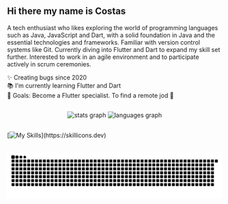 ## Hi there my name is Costas

<p align="left">A tech enthusiast who likes exploring the world of programming languages such as Java, JavaScript and Dart, with a solid foundation in Java and the essential technologies and frameworks. Familiar with version control systems like Git. Currently diving into Flutter and Dart to expand my skill set further. Interested to work in an agile environment and to participate actively in scrum ceremonies.</p>

<p align="left">✨ Creating bugs since 2020<br>📚 I'm currently learning Flutter and Dart<br>🎯 Goals: Become a Flutter specialist. To find a remote jod 🎲 </p>

##

<div align="center">
  <img src="https://github-readme-stats.vercel.app/api?username=DansVirus&hide_title=false&hide_rank=false&show_icons=true&include_all_commits=true&count_private=true&disable_animations=false&theme=dracula&locale=en&hide_border=false" height="150" alt="stats graph"  />
  <img src="https://github-readme-stats.vercel.app/api/top-langs?username=DansVirus&locale=en&hide_title=false&layout=compact&card_width=320&langs_count=5&theme=dracula&hide_border=false" height="150" alt="languages graph"  />
</div>

##


[![My Skills](https://skillicons.dev/icons?i=java,spring,selenium,gradle,maven,hibernate,mysql,postman,py,idea,vscode,js,ts,html,css,nodejs,angular,arduino,matlab,cpp,androidstudio,flutter,dart,firebase,docker,git,github,)](https://skillicons.dev)

##

<img src="https://raw.githubusercontent.com/DansVirus/DansVirus/output/snake.svg" alt="Snake animation" />

###
